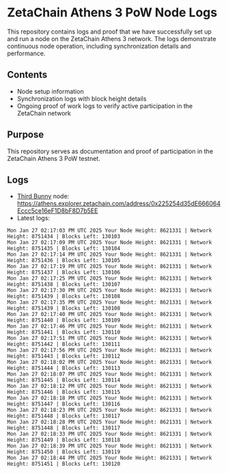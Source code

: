 # ZetaChain Athens 3 PoW Node Logs
This repository contains logs and proof that we have successfully set up and run a node on the ZetaChain Athens 3 network. The logs demonstrate continuous node operation, including synchronization details and performance.

## Contents
- Node setup information
- Synchronization logs with block height details
- Ongoing proof of work logs to verify active participation in the ZetaChain network

## Purpose
This repository serves as documentation and proof of participation in the ZetaChain Athens 3 PoW testnet.

## Logs

- [Third Bunny](https://thirdbunny.xyz/) node: https://athens.explorer.zetachain.com/address/0x225254d35dE666064Eccc5ce16eF1D8bF8D7b5EE
- Latest logs:
```
Mon Jan 27 02:17:03 PM UTC 2025 Your Node Height: 8621331 | Network Height: 8751434 | Blocks Left: 130103
Mon Jan 27 02:17:09 PM UTC 2025 Your Node Height: 8621331 | Network Height: 8751435 | Blocks Left: 130104
Mon Jan 27 02:17:14 PM UTC 2025 Your Node Height: 8621331 | Network Height: 8751436 | Blocks Left: 130105
Mon Jan 27 02:17:19 PM UTC 2025 Your Node Height: 8621331 | Network Height: 8751437 | Blocks Left: 130106
Mon Jan 27 02:17:25 PM UTC 2025 Your Node Height: 8621331 | Network Height: 8751438 | Blocks Left: 130107
Mon Jan 27 02:17:30 PM UTC 2025 Your Node Height: 8621331 | Network Height: 8751439 | Blocks Left: 130108
Mon Jan 27 02:17:35 PM UTC 2025 Your Node Height: 8621331 | Network Height: 8751439 | Blocks Left: 130108
Mon Jan 27 02:17:40 PM UTC 2025 Your Node Height: 8621331 | Network Height: 8751440 | Blocks Left: 130109
Mon Jan 27 02:17:46 PM UTC 2025 Your Node Height: 8621331 | Network Height: 8751441 | Blocks Left: 130110
Mon Jan 27 02:17:51 PM UTC 2025 Your Node Height: 8621331 | Network Height: 8751442 | Blocks Left: 130111
Mon Jan 27 02:17:56 PM UTC 2025 Your Node Height: 8621331 | Network Height: 8751443 | Blocks Left: 130112
Mon Jan 27 02:18:02 PM UTC 2025 Your Node Height: 8621331 | Network Height: 8751444 | Blocks Left: 130113
Mon Jan 27 02:18:07 PM UTC 2025 Your Node Height: 8621331 | Network Height: 8751445 | Blocks Left: 130114
Mon Jan 27 02:18:12 PM UTC 2025 Your Node Height: 8621331 | Network Height: 8751446 | Blocks Left: 130115
Mon Jan 27 02:18:18 PM UTC 2025 Your Node Height: 8621331 | Network Height: 8751447 | Blocks Left: 130116
Mon Jan 27 02:18:23 PM UTC 2025 Your Node Height: 8621331 | Network Height: 8751448 | Blocks Left: 130117
Mon Jan 27 02:18:28 PM UTC 2025 Your Node Height: 8621331 | Network Height: 8751448 | Blocks Left: 130117
Mon Jan 27 02:18:33 PM UTC 2025 Your Node Height: 8621331 | Network Height: 8751449 | Blocks Left: 130118
Mon Jan 27 02:18:39 PM UTC 2025 Your Node Height: 8621331 | Network Height: 8751450 | Blocks Left: 130119
Mon Jan 27 02:18:44 PM UTC 2025 Your Node Height: 8621331 | Network Height: 8751451 | Blocks Left: 130120
```
